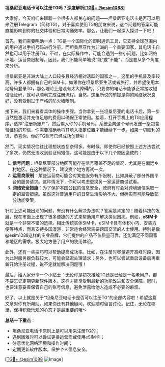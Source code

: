 **坦桑尼亚电话卡可以注册TG吗？深度解析[[TG💪+ @esim1088](https://t.me/s/esim1088)]**

大家好，今天咱们来聊聊一个很多人都关心的问题——坦桑尼亚电话卡是否可以用来注册Telegram（简称TG）。对于喜欢使用TG的朋友来说，这个问题的答案可能直接影响到你的社交体验和日常沟通效率。那么，让我们一起深入探讨一下吧！

首先，我们需要明确一点：TG是一个国际化的即时通讯工具，它支持全球范围内的用户通过手机号码进行注册。而坦桑尼亚作为非洲的一个重要国家，其电话卡自然也可以用于注册TG。不过，在实际操作中，可能会遇到一些小问题，比如网络环境、运营商限制等。因此，我们不能简单地说“能”或“不能”，而是要从多个角度来分析。

坦桑尼亚是非洲大陆上人口较多且经济相对活跃的国家之一，这里的手机普及率较高，许多人都拥有自己的SIM卡。如果你在坦桑尼亚生活或者旅行，并希望使用本地号码登录TG，那么理论上是没有太大障碍的。只要你的电话卡能够正常接收短信验证码，就可以顺利完成注册流程。当然，这里所说的前提是你的网络状况良好，没有受到过于严格的防火墙限制。

接下来，我们来看看具体的操作步骤。当你拿到一张坦桑尼亚的电话卡后，第一步当然是激活并充值足够的费用以确保正常使用。接着，打开手机上的TG应用程序，选择“注册新账户”，然后输入你的手机号码。系统会向这个号码发送一条包含验证码的短信，你需要准确地将其填入指定位置才能继续下一步。如果一切顺利的话，恭喜你，你的TG账号已经成功创建啦！

然而，现实情况往往比理想状态复杂得多。有时候，即使你已经按照上述方法尝试了多次，仍然无法收到验证码短信。这可能是由于以下几个原因造成的：

1. **信号问题**：坦桑尼亚部分地区可能存在信号覆盖不足的情况，尤其是在偏远乡村地区。在这种情况下，建议换个地方再试一次。
2. **运营商限制**：某些运营商可能会对某些服务有所限制，比如屏蔽了部分外国平台的服务请求。这种情况下，你可以考虑更换另一家运营商试试看。
3. **网络安全措施**：为了保护本国公民的信息安全，政府有时会对跨境通信采取一定的监管措施。虽然这对普通用户的日常生活影响不大，但确实有可能导致部分功能受限。

针对上述可能出现的问题，有没有什么解决办法呢？答案是肯定的！随着科技的发展，现在市面上出现了很多便捷的方式来帮助用户解决类似困扰。例如，**eSIM卡**就是一个非常不错的选择。相比传统实体SIM卡，eSIM卡具有体积小巧、安装方便等特点，而且支持多国漫游，非常适合经常需要跨国交流的人士使用。特别是像@esim1088这样的专业品牌，它们提供的产品不仅质量可靠，还能满足不同国家和地区的需求，极大地方便了用户的使用体验。

此外，还有一些技巧可以帮助提高成功率。比如，在注册时尽量避开高峰时段，因为此时服务器负载较大，可能会延迟处理请求；另外，也可以尝试重启设备后再重新开始注册过程，说不定就能解决问题哦！

最后，给大家分享一个小贴士：无论你是初次接触TG还是已经是一名老用户，都不要忘记定期更新软件版本，这样才能享受到最新的功能改进和安全保障。同时，也要注意妥善保管自己的账号信息，避免泄露给他人造成不必要的麻烦。

好了，以上就是关于“坦桑尼亚电话卡是否可以注册TG”的全部内容啦！希望这篇文章对你有所帮助。如果你还有其他疑问，欢迎随时留言讨论。记住，无论在哪里，保持积极乐观的心态才是最重要的哦～

**总结一下重点**：
- 坦桑尼亚电话卡原则上是可以用来注册TG的；
- 遇到困难时可以尝试更换运营商或使用eSIM卡；
- 注意优化网络环境和操作时间；
- 定期更新软件版本，保护个人信息安全。

[[TG💪+ @esim1088](https://t.me/s/esim1088) ![Image](https://i.postimg.cc/4NQfJmqS/Snipaste-2025-05-13-00-14-12.png)]